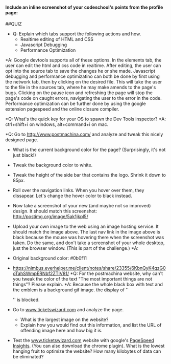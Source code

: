 #### Include an inline screenshot of your codeschool's points from the profile page:

<!-- Modify the Markdown to include your answers. Don't delete the questions! -->

##QUIZ
* Q: Explain which tabs support the following actions and how.
    * Realtime editing of HTML and CSS 
    * Javascript Debugging
    * Performance Optimization 

*A: Google devtools supports all of these options. In the elements tab, the user can edit the html and css code in realtime. After editing, the user can opt into the source tab to save the changes he or she made. Javascript debugging and performance optimizatino can both be done by first using the network tab, then by clicking on the desired file. This will take the user to the file in the sources tab, where he may make amends to the page's bugs. Clicking on the pause icon and refreshing the page will stop the page's code on caught errors, navigating the user to the error in the code. Performance optimization can be further done by using the google extension pagespeed and the online closure compiler. 

*Q: What's the quick key for your OS to spawn the Dev Tools inspector?
*A: ctrl+shift+i on windows, alt+command+i on mac.

*Q: Go to http://www.postmachina.com/ and analyze and tweak this nicely designed page.
  * What is the current background color for the page?  (Surprisingly, it's not just black!)
  * Tweak the background color to white.
  * Tweak the height of the side bar that contains the logo.  Shrink it down to 85px.
  * Roll over the navigation links.  When you hover over them, they dissapear.  Let's change the hover color to black instead.
  * Now take a screenshot of your new (and maybe not so improved) design.  It should match this screenshot: http://postimg.org/image/5ak1jkpl5/
  * Upload your own image to the web using an image hosting service.  It should match the image above. The last nav link in the image above is black because the mouse was hovering there when the screenshot was taken. Do the same, and don't take a screenshot of your whole desktop, just the browser window. (This is part of the challenge.)
*A: 
  * Original background color: #0b0f11
  * https://nimbus.everhelper.me/client/notes/share/23355/6KbnQyK4qzG0oTahSWmpERNbf2ZTIV81/
*Q: For the postmachina website, why can't you tweak the color of the text "The most important things are not things"?  Please explain.
*A: Because the whole black box with text and the emblem is a background gif image. the display of ''<p>'' is blocked. 

* Go to www.ticketswizard.com and analyze the page.  
  * What is the largest image on the website? 
  * Explain how you would find out this information, and list the URL of offending image here and how big it is.

* Test the www.ticketswizard.com website with google's [PageSpeed Insights](http://www.ticketswizard.com/).  (You can also download the chrome plugin).  What is the lowest hanging fruit to optimize the website?  How many kilobytes of data can be eliminated?
